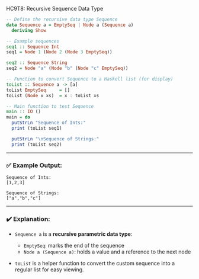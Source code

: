 HC9T8: Recursive Sequence Data Type

```haskell
-- Define the recursive data type Sequence
data Sequence a = EmptySeq | Node a (Sequence a)
  deriving Show

-- Example sequences
seq1 :: Sequence Int
seq1 = Node 1 (Node 2 (Node 3 EmptySeq))

seq2 :: Sequence String
seq2 = Node "a" (Node "b" (Node "c" EmptySeq))

-- Function to convert Sequence to a Haskell list (for display)
toList :: Sequence a -> [a]
toList EmptySeq     = []
toList (Node x xs)  = x : toList xs

-- Main function to test Sequence
main :: IO ()
main = do
  putStrLn "Sequence of Ints:"
  print (toList seq1)

  putStrLn "\nSequence of Strings:"
  print (toList seq2)
```

---

### ✅ Example Output:

```
Sequence of Ints:
[1,2,3]

Sequence of Strings:
["a","b","c"]
```

---

### ✔️ Explanation:

* `Sequence a` is a **recursive parametric data type**:

  * `EmptySeq`: marks the end of the sequence
  * `Node a (Sequence a)`: holds a value and a reference to the next node
* `toList` is a helper function to convert the custom sequence into a regular list for easy viewing.
